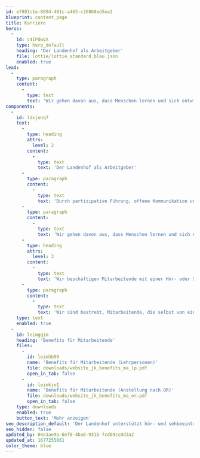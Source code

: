```yaml
---
id: ef081c1e-889d-481c-a465-c26868ed5ea2
blueprint: content_page
title: Karriere
heros:
  -
    id: c4IPdwVX
    type: hero_default
    heading: 'Der Landenhof als Arbeitgeber'
    file: lottie/lottie_standard_blau.json
    enabled: true
lead:
  -
    type: paragraph
    content:
      -
        type: text
        text: 'Wir gehen davon aus, dass Menschen lernen und sich entwickeln wollen. Entsprechend fördern und unterstützen wir unsere Mitarbeitenden laufend in ihrer persönlichen und fachlichen Entwicklung.'
components:
  -
    id: ldxjunq7
    text:
      -
        type: heading
        attrs:
          level: 2
        content:
          -
            type: text
            text: 'Der Landenhof als Arbeitgeber'
      -
        type: paragraph
        content:
          -
            type: text
            text: 'Durch partizipative Führung, offene Kommunikation und eine gelebte Feedbackkultur motivieren wir unsere Mitarbeitenden, Verantwortung zu übernehmen und fördern so ein gutes Arbeitsklima und gegenseitiges Vertrauen.'
      -
        type: paragraph
        content:
          -
            type: text
            text: 'Wir gehen davon aus, dass Menschen lernen und sich entwickeln wollen. Entsprechend fördern und unterstützen wir unsere Mitarbeitenden laufend in ihrer persönlichen und fachlichen Entwicklung. Dabei berücksichtigen wir die Kompetenzen und individuellen Weiterbildungsbedürfnisse der Mitarbeitenden ebenso wie die strategischen und betrieblichen Ziele des Landenhofs.'
      -
        type: heading
        attrs:
          level: 3
        content:
          -
            type: text
            text: 'Wir beschäftigen Mitarbeitende mit einer Hör- oder Sehbeeinträchtigung'
      -
        type: paragraph
        content:
          -
            type: text
            text: 'Wir sind bestrebt, Mitarbeitende, die selbst von einer Hör- oder Sehbeeinträchtigung betroffen sind, zu beschäftigen und die dafür erforderlichen Rahmenbedingungen zu sichern und bei Bedarf zu schaffen. Weiter integrieren wir auch Menschen mit einer Teil-IV-Rente in unsere Teams.'
    type: text
    enabled: true
  -
    id: leimgqim
    heading: 'Benefits für Mitarbeitende'
    files:
      -
        id: leimhb99
        name: 'Benefits für Mitarbeitende (Lehrpersonen)'
        file: downloads/website_jk_benefits_ma_lp.pdf
        open_in_tab: false
      -
        id: leimkjo1
        name: 'Benefits für Mitarbeitende (Anstellung nach OR)'
        file: downloads/website_jk_benefits_ma_or.pdf
        open_in_tab: false
    type: downloads
    enabled: true
    button_text: 'Mehr anzeigen'
seo_description_default: 'Der Landenhof unterstützt hör- und sehbeeinträchtigte Kinder & Jugendliche in ihrem selbstbestimmten Leben durch Förderung ihrer Fähigkeiten & Entwicklung'
seo_hidden: false
updated_by: 04e1ae9a-6ef8-4ba0-931b-7cd69cc0d3a2
updated_at: 1677255061
color_theme: blue
---
```

